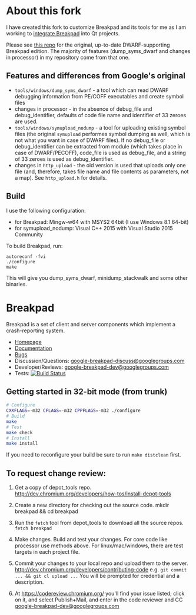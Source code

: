 # About this fork

I have created this fork to customize Breakpad and its tools for me as I am working to [integrate Breakpad](https://github.com/ksmirenko/breakpad-testfield) into Qt projects.

Please see [this repo](https://github.com/jon-turney/google-breakpad) for the original, up-to-date DWARF-supporting Breakpad edition. The majority of features (dump_syms_dwarf and changes in processor) in my repository come from that one.

## Features and differences from Google's original

* `tools/windows/dump_syms_dwarf` - a tool which can read DWARF debugging information from PE/COFF executables and create symbol files
* changes in processor - in the absence of debug_file and debug_identifier, defaults of code file name and identifier of 33 zeroes are used.
* `tools/windows/symupload_nodump` - a tool for uploading existing symbol files (the original `symupload` performes symbol dumping as well, which is not what you want in case of DWARF files). If no debug_file or debug_identifier can be extracted from module (which takes place in case of DWARF/PECOFF), code_file is used as debug_file, and a string of 33 zeroes is used as debug_identifier.
* changes in `http_upload` - the old version is used that uploads only one file (and, therefore, takes file name and file contents as parameters, not a map). See `http_upload.h` for details.

## Build

I use the following configuration:

* for Breakpad: Mingw-w64 with MSYS2 64bit (I use Windows 8.1 64-bit)
* for symupload_nodump: Visual C++ 2015 with Visual Studio 2015 Community

To build Breakpad, run:
```
autoreconf -fvi
./configure
make
```
This will give you dump_syms_dwarf, minidump_stackwalk and some other binaries.

# Breakpad

Breakpad is a set of client and server components which implement a
crash-reporting system.

* [Homepage](https://chromium.googlesource.com/breakpad/breakpad/)
* [Documentation](https://chromium.googlesource.com/breakpad/breakpad/+/master/docs/)
* [Bugs](https://bugs.chromium.org/p/google-breakpad/)
* Discussion/Questions: [google-breakpad-discuss@googlegroups.com](https://groups.google.com/d/forum/google-breakpad-discuss)
* Developer/Reviews: [google-breakpad-dev@googlegroups.com](https://groups.google.com/d/forum/google-breakpad-dev)
* Tests: [![Build Status](https://travis-ci.org/google/breakpad.svg?branch=master)](https://travis-ci.org/google/breakpad)

## Getting started in 32-bit mode (from trunk)

```sh
# Configure
CXXFLAGS=-m32 CFLAGS=-m32 CPPFLAGS=-m32 ./configure
# Build
make
# Test
make check
# Install
make install
```

If you need to reconfigure your build be sure to run `make distclean` first.

## To request change review:

1.  Get a copy of depot_tools repo.
    http://dev.chromium.org/developers/how-tos/install-depot-tools

2.  Create a new directory for checking out the source code.
    mkdir breakpad && cd breakpad

3.  Run the `fetch` tool from depot_tools to download all the source repos.
    `fetch breakpad`

4.  Make changes. Build and test your changes.
    For core code like processor use methods above.
    For linux/mac/windows, there are test targets in each project file.

5.  Commit your changes to your local repo and upload them to the server.
    http://dev.chromium.org/developers/contributing-code
    e.g. `git commit ... && git cl upload ...`
    You will be prompted for credential and a description.

6.  At https://codereview.chromium.org/ you'll find your issue listed; click on
    it, and select Publish+Mail, and enter in the code reviewer and CC
    google-breakpad-dev@googlegroups.com
